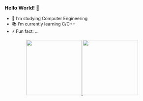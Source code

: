 ### Hello World! 👋

- 🔭 I’m studying Computer Engineering
- 📚 I’m currently learning C/C++
- ⚡ Fun fact: ...

<div align="center">
  <a href="https://github.com/zelzo">
  <img height="180em" src="https://github-readme-stats.vercel.app/api?username=zelzo&show_icons=true&theme=dark&include_all_commits=true&count_private=true"/>
  <img height="180em" src="https://github-readme-stats.vercel.app/api/top-langs/?username=zelzo&layout=compact&langs_count=7&theme=dark"/>
</div>
